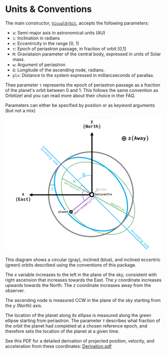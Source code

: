 
# Units & Conventions

The main constructor, [`VisualOrbit`](@ref), accepts the following parameters:
- `a`: Semi-major axis in astronomical units (AU)
- `i`: Inclination in radians
- `e`: Eccentricity in the range [0, 1)
- `τ`: Epoch of periastron passage, in fraction of orbit [0,1]
- `M`: Graviataion parameter of the central body, expressed in units of Solar mass.
- `ω`: Argument of periastron
- `Ω`: Longitude of the ascending node, radians.
- `plx`: Distance to the system expressed in milliarcseconds of parallax.

Thee parameter `τ` represents the epoch of periastron passage as a  fraction of the planet's orbit between 0 and 1. This follows the same convention as Orbitize! and you can read more about their choice in ther FAQ.

Parameters can either be specified by position or as keyword arguments (but not a mix).


![](./assets/orbit-schematic.png)


This diagram shows a circular (gray), inclined (blue), and inclined eccentric (green) orbits described using the conventions of this package.

The $x$ variable increases to the left in the plane of the sky, consistent with right ascension that increases towards the East. The $y$ coordinate increases upwards towards the North. The $z$ coordinate increases away from the observer.

The ascending node is measured CCW in the plane of the sky starting from the $y$ (North) axis.

The location of the planet along its ellipse is measured along the green ellipse starting from periastron.
The parameter $\tau$ describes what fraction of the orbit the planet had completed at a chosen reference epoch, and therefore sets the location of the planet at a given time.


See this PDF for a detailed derivation of projected position, velocity, and acceleration from these coordinates: [Derivation.pdf](assets/orbit_coordinate_notes.pdf)
